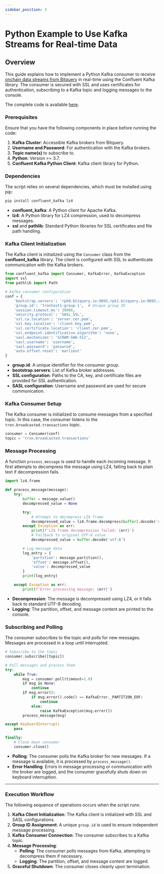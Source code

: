 ```yaml
---
sidebar_position: 3
---
```


# Python Example to Use Kafka Streams for Real-time Data

## Overview

This guide explains how to implement a Python Kafka consumer to receive [onchain data streams from Bitquery](https://bitquery.io/products/streaming) in real-time using the Confluent Kafka library. The consumer is secured with SSL and uses certificates for authentication, subscribing to a Kafka topic and logging messages to the console.

The complete code is available [here](https://github.com/bitquery/kafka-consumer-example-python).

### Prerequisites

Ensure that you have the following components in place before running the code:

1. **Kafka Cluster**: Accessible Kafka brokers from Bitquery.
2. **Username and Password**: For authentication with the Kafka brokers.
3. **Topic name(s)** to subscribe to.
4. **Python**: Version >= 3.7.
5. **Confluent Kafka Python Client**: Kafka client library for Python.

### Dependencies

The script relies on several dependencies, which must be installed using pip:

```bash
pip install confluent_kafka lz4
```

- **confluent_kafka**: A Python client for Apache Kafka.
- **lz4**: A Python library for LZ4 compression, used to decompress messages.
- **ssl** and **pathlib**: Standard Python libraries for SSL certificates and file path handling.

### Kafka Client Initialization

The Kafka client is initialized using the `Consumer` class from the **confluent_kafka** library. The client is configured with SSL to authenticate communication with the Kafka brokers.

```python
from confluent_kafka import Consumer, KafkaError, KafkaException
import ssl
from pathlib import Path

# Kafka consumer configuration
conf = {
    'bootstrap.servers': 'rpk0.bitquery.io:9093,rpk1.bitquery.io:9093,rpk2.bitquery.io:9093',
    'group.id': 'trontest1-group-1',  # Unique group ID
    'session.timeout.ms': 30000,
    'security.protocol': 'SASL_SSL',
    'ssl.ca.location': 'server.cer.pem',
    'ssl.key.location': 'client.key.pem',
    'ssl.certificate.location': 'client.cer.pem',
    'ssl.endpoint.identification.algorithm': 'none',
    'sasl.mechanisms': 'SCRAM-SHA-512',
    'sasl.username': 'username',
    'sasl.password': 'passwrod',
    'auto.offset.reset': 'earliest'
}
```

- **group.id**: A unique identifier for the consumer group.
- **bootstrap.servers**: List of Kafka broker addresses.
- **SSL configuration**: Paths to the CA, key, and certificate files are provided for SSL authentication.
- **SASL configuration**: Username and password are used for secure communication.

### Kafka Consumer Setup

The Kafka consumer is initialized to consume messages from a specified topic. In this case, the consumer listens to the `tron.broadcasted.transactions` topic.

```python
consumer = Consumer(conf)
topic = 'tron.broadcasted.transactions'
```

### Message Processing

A function `process_message` is used to handle each incoming message. It first attempts to decompress the message using LZ4, falling back to plain text if decompression fails.

```python
import lz4.frame

def process_message(message):
    try:
        buffer = message.value()
        decompressed_value = None

        try:
            # Attempt to decompress LZ4 frame
            decompressed_value = lz4.frame.decompress(buffer).decode('utf-8')
        except Exception as err:
            print(f'LZ4 frame decompression failed: {err}')
            # Fallback to original UTF-8 value
            decompressed_value = buffer.decode('utf-8')

        # Log message data
        log_entry = {
            'partition': message.partition(),
            'offset': message.offset(),
            'value': decompressed_value
        }
        print(log_entry)

    except Exception as err:
        print(f'Error processing message: {err}')
```

- **Decompression**: The message is decompressed using LZ4, or it falls back to standard UTF-8 decoding.
- **Logging**: The partition, offset, and message content are printed to the console.

### Subscribing and Polling

The consumer subscribes to the topic and polls for new messages. Messages are processed in a loop until interrupted.

```python
# Subscribe to the topic
consumer.subscribe([topic])

# Poll messages and process them
try:
    while True:
        msg = consumer.poll(timeout=1.0)
        if msg is None:
            continue
        if msg.error():
            if msg.error().code() == KafkaError._PARTITION_EOF:
                continue
            else:
                raise KafkaException(msg.error())
        process_message(msg)

except KeyboardInterrupt:
    pass

finally:
    # Close down consumer
    consumer.close()
```

- **Polling**: The consumer polls the Kafka broker for new messages. If a message is available, it is processed by `process_message()`.
- **Error Handling**: Errors in message processing or communication with the broker are logged, and the consumer gracefully shuts down on keyboard interruption.

---

### Execution Workflow

The following sequence of operations occurs when the script runs:

1. **Kafka Client Initialization**: The Kafka client is initialized with SSL and SASL configurations.
2. **Group ID Assignment**: A unique `group.id` is used to ensure independent message processing.
3. **Kafka Consumer Connection**: The consumer subscribes to a Kafka topic.
4. **Message Processing**:
   - **Polling**: The consumer polls messages from Kafka, attempting to decompress them if necessary.
   - **Logging**: The partition, offset, and message content are logged.
5. **Graceful Shutdown**: The consumer closes cleanly upon termination.
